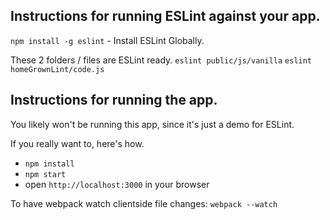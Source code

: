 ## Instructions for running ESLint against your app.

`npm install -g eslint` - Install ESLint Globally.

These 2 folders / files are ESLint ready.
`eslint public/js/vanilla`
`eslint homeGrownLint/code.js`

## Instructions for running the app.
You likely won't be running this app, since it's just a demo for ESLint.

If you really want to, here's how.

- `npm install`
- `npm start`
- open `http://localhost:3000` in your browser

To have webpack watch clientside file changes:
`webpack --watch`
